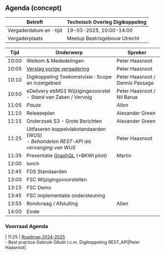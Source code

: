 ## Agenda (concept)

| Betreft                | Technisch Overleg Digikoppeling |
| ---------------------- | ------------------------------- |
| Vergaderdatum en -tijd | 19-03-2025, 10:00-14:00         |
| Vergaderplaats         | Meetup Beatrixgebouw Utrecht |                         |

| Tijd | Onderwerp |Spreker|
| --- | --- | --- |  
| 10:00| Welkom & Mededelingen        |    Peter Haasnoot |
| 10:05| [Verslag vorige vergadering](https://github.com/Logius-standaarden/Overleg/blob/main/Digikoppeling/2024-12-10/2024-09-19%20%20Verslag%20TO%20Digikoppeling%20v1.0..pdf)       |    Peter Haasnoot |
| 10:10 | Digikoppeling Toekomstvisie : Scope en inzetgebied <BR>| Peter Haasnoot / Dennis Passage| 
| 10:50  | eDelivery ebMS3 Wijzigingsvoorstel - Stand van Zaken / Vervolg | Peter Haasnoot / Nil Barua| 
| 11:05 | _Pauze_ | _Allen_ |
| 11:10 | Releaseplan      |    Alexander Green |
| 11:15 | Onderzoek S3 - Grote Berichten | Alexander Green |
| 11:25  | Uitfaseren koppelvlakstandaarden (WUS)<BR> - _Behandelen REST-API als vervanging van WUS_| Peter Haasnoot |
| 11:35 | Presentatie [GraphQL](https://graphql.org/) (+BKWI pilot)  | Martin | 
|12:00 | lunch | |
|12:45 | FDS Standaarden | |
|13:00 | FSC Wijzigingsvoorstellen | |
|13:15 | FSC Demo | |
|13:45 | FSC implementatie ondersteuning | | 
|13:55  | Rondvraag / Afsluiting | Allen | 
|14:00 | Einde |




### Voorraad Agenda
| 11:25 | [Roadmap 2024-2025](https://github.com/Logius-standaarden/Digikoppeling-Algemeen/blob/roadmap_2024-2026/Digikoppeling_Roadmap_2024_2025.md#tijdlijn-roadmap-digikoppeling-standaarden) <BR>- Best practice Gebruik OAuth i.c.m. Digikoppeling REST_API|Peter Haasnoot|
